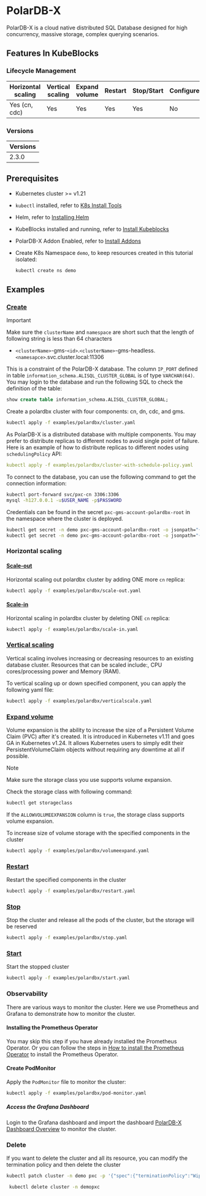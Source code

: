 # PolarDB-X

PolarDB-X is a cloud native distributed SQL Database designed for high concurrency, massive storage, complex querying scenarios.

## Features In KubeBlocks

### Lifecycle Management

| Horizontal<br/>scaling | Vertical <br/>scaling | Expand<br/>volume | Restart   | Stop/Start | Configure | Expose | Switchover |
|------------------------|-----------------------|-------------------|-----------|------------|-----------|--------|------------|
| Yes (cn, cdc)          | Yes                   | Yes              | Yes       | Yes        | No       | Yes    | No      |

### Versions

| Versions |
|----------|
| 2.3.0 |

## Prerequisites

- Kubernetes cluster >= v1.21
- `kubectl` installed, refer to [K8s Install Tools](https://kubernetes.io/docs/tasks/tools/)
- Helm, refer to [Installing Helm](https://helm.sh/docs/intro/install/)
- KubeBlocks installed and running, refer to [Install Kubeblocks](../docs/prerequisites.md)
- PolarDB-X Addon Enabled, refer to [Install Addons](../docs/install-addon.md)
- Create K8s Namespace `demo`, to keep resources created in this tutorial isolated:

  ```bash
  kubectl create ns demo
  ```

## Examples

### [Create](cluster.yaml)

> [!IMPORTANT]
> Make sure the `clusterName` and `namespace` are short such that the length of following string is less than 64 characters
>
> - `<clusterName>`-gms-`<id>`.`<clusterName>`-gms-headless.`<namesapce>`.svc.cluster.local:11306
>
> This is a constraint of the PolarDB-X database. The column `IP_PORT` defined in table `information_schema.ALISQL_CLUSTER_GLOBAL` is of type `VARCHAR(64)`.
> You may login to the database and run the following SQL to check the definition of the table:
>
> ```sql
> show create table information_schema.ALISQL_CLUSTER_GLOBAL;
> ```

Create a polardbx cluster with four components: cn, dn, cdc, and gms.

```bash
kubectl apply -f examples/polardbx/cluster.yaml
```

As PolarDB-X is a distributed database with multiple components. You may prefer to distribute replicas to different nodes to avoid single point of failure. Here is an example of how to distribute replicas to different nodes using `schedulingPolicy` API:

```yaml
kubectl apply -f examples/polardbx/cluster-with-schedule-policy.yaml
```

To connect to the database, you can use the following command to get the connection information:

```bash
kubectl port-forward svc/pxc-cn 3306:3306
mysql -h127.0.0.1 -u$USER_NAME -p$PASSWORD
```

Credentials can be found in the secret `pxc-gms-account-polardbx-root` in the namespace where the cluster is deployed.

```bash
kubectl get secret -n demo pxc-gms-account-polardbx-root -o jsonpath="{.data.password}" | base64 --decode
kubectl get secret -n demo pxc-gms-account-polardbx-root -o jsonpath="{.data.username}" | base64 --decode
```

### Horizontal scaling

#### [Scale-out](scale-out.yaml)

Horizontal scaling out polardbx cluster by adding ONE more `cn` replica:

```bash
kubectl apply -f examples/polardbx/scale-out.yaml
```

#### [Scale-in](scale-in.yaml)

Horizontal scaling in polardbx cluster by deleting ONE `cn` replica:

```bash
kubectl apply -f examples/polardbx/scale-in.yaml
```

### [Vertical scaling](verticalscale.yaml)

Vertical scaling involves increasing or decreasing resources to an existing database cluster.
Resources that can be scaled include:, CPU cores/processing power and Memory (RAM).

To vertical scaling up or down specified component, you can apply the following yaml file:

```bash
kubectl apply -f examples/polardbx/verticalscale.yaml
```

### [Expand volume](volumeexpand.yaml)

Volume expansion is the ability to increase the size of a Persistent Volume Claim (PVC) after it's created. It is introduced in Kubernetes v1.11 and goes GA in Kubernetes v1.24. It allows Kubernetes users to simply edit their PersistentVolumeClaim objects  without requiring any downtime at all if possible.

> [!NOTE]
> Make sure the storage class you use supports volume expansion.

Check the storage class with following command:

```bash
kubectl get storageclass
```

If the `ALLOWVOLUMEEXPANSION` column is `true`, the storage class supports volume expansion.

To increase size of volume storage with the specified components in the cluster

```bash
kubectl apply -f examples/polardbx/volumeexpand.yaml
```

### [Restart](restart.yaml)

Restart the specified components in the cluster

```bash
kubectl apply -f examples/polardbx/restart.yaml
```

### [Stop](stop.yaml)

Stop the cluster and release all the pods of the cluster, but the storage will be reserved

```bash
kubectl apply -f examples/polardbx/stop.yaml
```

### [Start](start.yaml)

Start the stopped cluster

```bash
kubectl apply -f examples/polardbx/start.yaml
```

### Observability

There are various ways to monitor the cluster. Here we use Prometheus and Grafana to demonstrate how to monitor the cluster.

#### Installing the Prometheus Operator

You may skip this step if you have already installed the Prometheus Operator.
Or you can follow the steps in [How to install the Prometheus Operator](../docs/install-prometheus.md) to install the Prometheus Operator.

#### Create PodMonitor

Apply the `PodMonitor` file to monitor the cluster:

```bash
kubectl apply -f examples/polardbx/pod-monitor.yaml
```

##### Access the Grafana Dashboard

Login to the Grafana dashboard and import the dashboard [PolarDB-X Dashboard Overview](https://github.com/apecloud/kubeblocks-addons/blob/main/addons/polardbx/dashboards/polardbx-overview.json) to monitor the cluster.

### Delete

If you want to delete the cluster and all its resource, you can modify the termination policy and then delete the cluster

```bash
kubectl patch cluster -n demo pxc -p '{"spec":{"terminationPolicy":"WipeOut"}}' --type="merge"

 kubectl delete cluster -n demopxc
```

